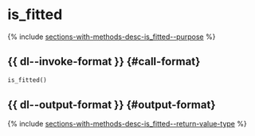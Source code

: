 # is_fitted

{% include [sections-with-methods-desc-is_fitted--purpose](../_includes/work_src/reusage/is_fitted--purpose.md) %}


## {{ dl--invoke-format }} {#call-format}

```python
is_fitted()
```

## {{ dl--output-format }} {#output-format}

{% include [sections-with-methods-desc-is_fitted--return-value-type](../_includes/work_src/reusage/is_fitted--return-value-type.md) %}


